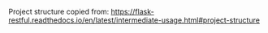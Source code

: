 Project structure copied from: https://flask-restful.readthedocs.io/en/latest/intermediate-usage.html#project-structure
